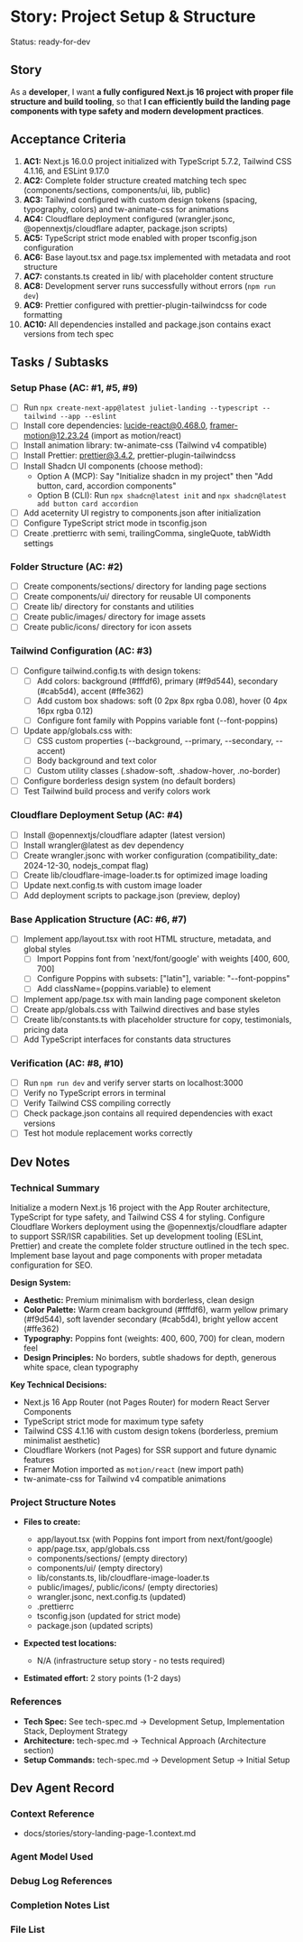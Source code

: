 # Story: Project Setup & Structure

Status: ready-for-dev

## Story

As a **developer**,
I want **a fully configured Next.js 16 project with proper file structure and build tooling**,
so that **I can efficiently build the landing page components with type safety and modern development practices**.

## Acceptance Criteria

1. **AC1:** Next.js 16.0.0 project initialized with TypeScript 5.7.2, Tailwind CSS 4.1.16, and ESLint 9.17.0
2. **AC2:** Complete folder structure created matching tech spec (components/sections, components/ui, lib, public)
3. **AC3:** Tailwind configured with custom design tokens (spacing, typography, colors) and tw-animate-css for animations
4. **AC4:** Cloudflare deployment configured (wrangler.jsonc, @opennextjs/cloudflare adapter, package.json scripts)
5. **AC5:** TypeScript strict mode enabled with proper tsconfig.json configuration
6. **AC6:** Base layout.tsx and page.tsx implemented with metadata and root structure
7. **AC7:** constants.ts created in lib/ with placeholder content structure
8. **AC8:** Development server runs successfully without errors (`npm run dev`)
9. **AC9:** Prettier configured with prettier-plugin-tailwindcss for code formatting
10. **AC10:** All dependencies installed and package.json contains exact versions from tech spec

## Tasks / Subtasks

### Setup Phase (AC: #1, #5, #9)
- [ ] Run `npx create-next-app@latest juliet-landing --typescript --tailwind --app --eslint`
- [ ] Install core dependencies: lucide-react@0.468.0, framer-motion@12.23.24 (import as motion/react)
- [ ] Install animation library: tw-animate-css (Tailwind v4 compatible)
- [ ] Install Prettier: prettier@3.4.2, prettier-plugin-tailwindcss
- [ ] Install Shadcn UI components (choose method):
  - Option A (MCP): Say "Initialize shadcn in my project" then "Add button, card, accordion components"
  - Option B (CLI): Run `npx shadcn@latest init` and `npx shadcn@latest add button card accordion`
- [ ] Add aceternity UI registry to components.json after initialization
- [ ] Configure TypeScript strict mode in tsconfig.json
- [ ] Create .prettierrc with semi, trailingComma, singleQuote, tabWidth settings

### Folder Structure (AC: #2)
- [ ] Create components/sections/ directory for landing page sections
- [ ] Create components/ui/ directory for reusable UI components
- [ ] Create lib/ directory for constants and utilities
- [ ] Create public/images/ directory for image assets
- [ ] Create public/icons/ directory for icon assets

### Tailwind Configuration (AC: #3)
- [ ] Configure tailwind.config.ts with design tokens:
  - [ ] Add colors: background (#fffdf6), primary (#f9d544), secondary (#cab5d4), accent (#ffe362)
  - [ ] Add custom box shadows: soft (0 2px 8px rgba 0.08), hover (0 4px 16px rgba 0.12)
  - [ ] Configure font family with Poppins variable font (--font-poppins)
- [ ] Update app/globals.css with:
  - [ ] CSS custom properties (--background, --primary, --secondary, --accent)
  - [ ] Body background and text color
  - [ ] Custom utility classes (.shadow-soft, .shadow-hover, .no-border)
- [ ] Configure borderless design system (no default borders)
- [ ] Test Tailwind build process and verify colors work

### Cloudflare Deployment Setup (AC: #4)
- [ ] Install @opennextjs/cloudflare adapter (latest version)
- [ ] Install wrangler@latest as dev dependency
- [ ] Create wrangler.jsonc with worker configuration (compatibility_date: 2024-12-30, nodejs_compat flag)
- [ ] Create lib/cloudflare-image-loader.ts for optimized image loading
- [ ] Update next.config.ts with custom image loader
- [ ] Add deployment scripts to package.json (preview, deploy)

### Base Application Structure (AC: #6, #7)
- [ ] Implement app/layout.tsx with root HTML structure, metadata, and global styles
  - [ ] Import Poppins font from 'next/font/google' with weights [400, 600, 700]
  - [ ] Configure Poppins with subsets: ["latin"], variable: "--font-poppins"
  - [ ] Add className={poppins.variable} to <html> element
- [ ] Implement app/page.tsx with main landing page component skeleton
- [ ] Create app/globals.css with Tailwind directives and base styles
- [ ] Create lib/constants.ts with placeholder structure for copy, testimonials, pricing data
- [ ] Add TypeScript interfaces for constants data structures

### Verification (AC: #8, #10)
- [ ] Run `npm run dev` and verify server starts on localhost:3000
- [ ] Verify no TypeScript errors in terminal
- [ ] Verify Tailwind CSS compiling correctly
- [ ] Check package.json contains all required dependencies with exact versions
- [ ] Test hot module replacement works correctly

## Dev Notes

### Technical Summary

Initialize a modern Next.js 16 project with the App Router architecture, TypeScript for type safety, and Tailwind CSS 4 for styling. Configure Cloudflare Workers deployment using the @opennextjs/cloudflare adapter to support SSR/ISR capabilities. Set up development tooling (ESLint, Prettier) and create the complete folder structure outlined in the tech spec. Implement base layout and page components with proper metadata configuration for SEO.

**Design System:**
- **Aesthetic:** Premium minimalism with borderless, clean design
- **Color Palette:** Warm cream background (#fffdf6), warm yellow primary (#f9d544), soft lavender secondary (#cab5d4), bright yellow accent (#ffe362)
- **Typography:** Poppins font (weights: 400, 600, 700) for clean, modern feel
- **Design Principles:** No borders, subtle shadows for depth, generous white space, clean typography

**Key Technical Decisions:**
- Next.js 16 App Router (not Pages Router) for modern React Server Components
- TypeScript strict mode for maximum type safety
- Tailwind CSS 4.1.16 with custom design tokens (borderless, premium minimalist aesthetic)
- Cloudflare Workers (not Pages) for SSR support and future dynamic features
- Framer Motion imported as `motion/react` (new import path)
- tw-animate-css for Tailwind v4 compatible animations

### Project Structure Notes

- **Files to create:**
  - app/layout.tsx (with Poppins font import from next/font/google)
  - app/page.tsx, app/globals.css
  - components/sections/ (empty directory)
  - components/ui/ (empty directory)
  - lib/constants.ts, lib/cloudflare-image-loader.ts
  - public/images/, public/icons/ (empty directories)
  - wrangler.jsonc, next.config.ts (updated)
  - .prettierrc
  - tsconfig.json (updated for strict mode)
  - package.json (updated scripts)

- **Expected test locations:**
  - N/A (infrastructure setup story - no tests required)

- **Estimated effort:** 2 story points (1-2 days)

### References

- **Tech Spec:** See tech-spec.md → Development Setup, Implementation Stack, Deployment Strategy
- **Architecture:** tech-spec.md → Technical Approach (Architecture section)
- **Setup Commands:** tech-spec.md → Development Setup → Initial Setup

## Dev Agent Record

### Context Reference

- docs/stories/story-landing-page-1.context.md

### Agent Model Used

<!-- Will be populated during dev-story execution -->

### Debug Log References

<!-- Will be populated during dev-story execution -->

### Completion Notes List

<!-- Will be populated during dev-story execution -->

### File List

<!-- Will be populated during dev-story execution -->
